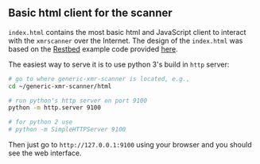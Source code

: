 ## Basic html client for the scanner

`index.html` contains the most basic html and JavaScript client 
to interact with the `xmrscanner` over the Internet. The design of the `index.html` was based on the [Restbed](https://github.com/Corvusoft/restbed) example code provided [here](https://github.com/Corvusoft/restbed/blob/master/documentation/example/WEB_SOCKET.md#client).

The easiest way to serve it is to use  python 3's build in `http` server:

```bash
# go to where generic-xmr-scanner is located, e.g.,
cd ~/generic-xmr-scanner/html

# run python's http server on port 9100
python -m http.server 9100

# for python 2 use
# python -m SimpleHTTPServer 9100
```

Then just go to `http://127.0.0.1:9100` using your browser and you should see
the web interface.


